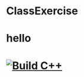 # ClassExercise
# hello
# [![Build C++](https://github.com/Cghernandezvivar/ClassExercise/actions/workflows/main.yml/badge.svg)](https://github.com/Cghernandezvivar/ClassExercise/actions/workflows/main.yml)
